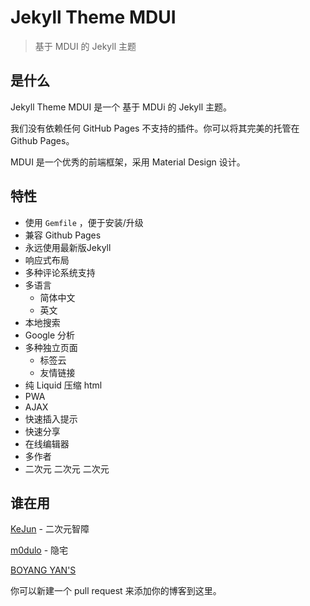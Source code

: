# Jekyll Theme MDUI

> 基于 MDUI 的 Jekyll 主题

## 是什么

Jekyll Theme MDUI 是一个 基于 MDUi 的 Jekyll 主题。

我们没有依赖任何 GitHub Pages 不支持的插件。你可以将其完美的托管在 Github Pages。

MDUI 是一个优秀的前端框架，采用 Material Design 设计。

## 特性

* 使用 `Gemfile` ，便于安装/升级
* 兼容 Github Pages 
* 永远使用最新版Jekyll
* 响应式布局
* 多种评论系统支持
* 多语言
    * 简体中文
    * 英文
* 本地搜索
* Google 分析
* 多种独立页面
    * 标签云
    * 友情链接
* 纯 Liquid 压缩 html
* PWA
* AJAX
* 快速插入提示
* 快速分享
* 在线编辑器
* 多作者
* 二次元 二次元 二次元

## 谁在用

[KeJun](https://blog.kejun.space/) - 二次元智障

[m0dulo](https://blog.m0dulo.xyz/) - 隐宅

[BOYANG YAN'S](http://yanboyang.com/)

你可以新建一个 pull request 来添加你的博客到这里。